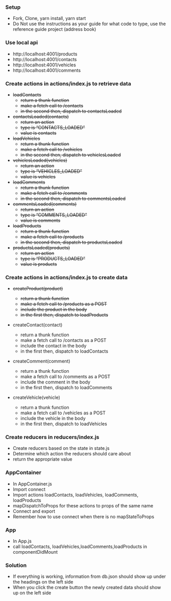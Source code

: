 ### Setup
* Fork, Clone, yarn install, yarn start
* Do Not use the instructions as your guide for what code to type, use the reference guide project (address book)

### Use local api
* http://localhost:4001/products
* http://localhost:4001/contacts
* http://localhost:4001/vehicles
* http://localhost:4001/comments


### Create actions in actions/index.js to retrieve data
* ~~loadContacts~~
    * ~~return a thunk function~~
    * ~~make a fetch call to /contacts~~
    * ~~in the second then, dispatch to contactsLoaded~~
* ~~contactsLoaded(contacts)~~
    * ~~return an action~~
    * ~~type is “CONTACTS_LOADED”~~
    * ~~value is contacts~~
* ~~loadVehicles~~
    * ~~return a thunk function~~
    * ~~make a fetch call to /vehicles~~
    * ~~in the second then, dispatch to vehiclesLoaded~~
* ~~vehiclesLoaded(vehicles)~~
    * ~~return an action~~
    * ~~type is “VEHICLES_LOADED”~~
    * ~~value is vehicles~~
* ~~loadComments~~
    * ~~return a thunk function~~
    * ~~make a fetch call to /comments~~
    * ~~in the second then, dispatch to commentsLoaded~~
* ~~commentsLoaded(comments)~~
    * ~~return an action~~
    * ~~type is “COMMENTS_LOADED”~~
    * ~~value is comments~~
* ~~loadProducts~~
    * ~~return a thunk function~~
    * ~~make a fetch call to /products~~
    * ~~in the second then, dispatch to productsLoaded~~
* ~~productsLoaded(products)~~
    * ~~return an action~~
    * ~~type is “PRODUCTS_LOADED”~~
    * ~~value is products~~

### Create actions in actions/index.js to create data
* ~~createProduct(product)~~
   * ~~return a thunk function~~
   * ~~make a fetch call to /products as a POST~~
   * ~~include the product in the body~~
   * ~~in the first then, dispatch to loadProducts~~

* createContact(contact)
   * return a thunk function
   * make a fetch call to /contacts as a POST
   * include the contact in the body
   * in the first then, dispatch to loadContacts

* createComment(comment)
   * return a thunk function
   * make a fetch call to /comments as a POST
   * include the comment in the body
   * in the first then, dispatch to loadComments

* createVehicle(vehicle)
   * return a thunk function
   * make a fetch call to /vehicles as a POST
   * include the vehicle in the body
   * in the first then, dispatch to loadVehicles

### Create reducers in reducers/index.js
* Create reducers based on the state in state.js
* Determine which action the reducers should care about
* return the appropriate value

### AppContainer
* In AppContainer.js
* Import connect
* Import actions loadContacts, loadVehicles, loadComments, loadProducts
* mapDispatchToProps for these actions to props of the same name
* Connect and export
* Remember how to use connect when there is no mapStateToProps

### App
* In App.js
* call loadContacts, loadVehicles,loadComments,loadProducts in componentDidMount

### Solution
* If everything is working, information from db.json should show up under the headings on the left side
* When you click the create button the newly created data should show up on the left side
